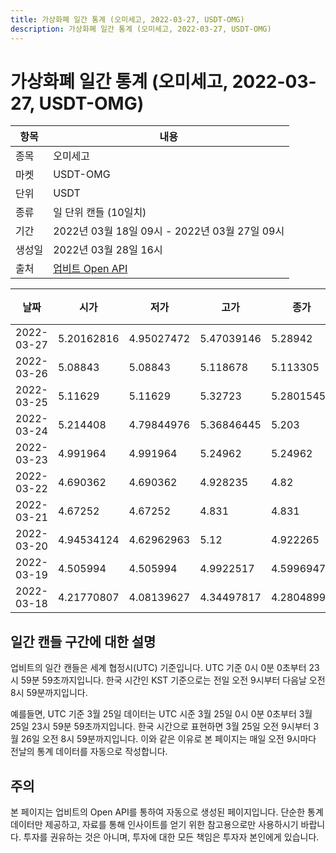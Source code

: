 ```yaml
---
title: 가상화폐 일간 통계 (오미세고, 2022-03-27, USDT-OMG)
description: 가상화폐 일간 통계 (오미세고, 2022-03-27, USDT-OMG)
---
```



가상화폐 일간 통계 (오미세고, 2022-03-27, USDT-OMG)
===

|항목|내용|
|--|--|
|종목|오미세고|
|마켓|USDT-OMG|
|단위|USDT|
|종류|일 단위 캔들 (10일치)|
|기간|2022년 03월 18일 09시 - 2022년 03월 27일 09시|
|생성일|2022년 03월 28일 16시|
|출처|[업비트 Open API](https://docs.upbit.com)|


|날짜|시가|저가|고가|종가|비고|
|--|--|--|--|--|--|
|2022-03-27|5.20162816|4.95027472|5.47039146|5.28942|    |
|2022-03-26|5.08843|5.08843|5.118678|5.113305|    |
|2022-03-25|5.11629|5.11629|5.32723|5.28015456|    |
|2022-03-24|5.214408|4.79844976|5.36846445|5.203|    |
|2022-03-23|4.991964|4.991964|5.24962|5.24962|    |
|2022-03-22|4.690362|4.690362|4.928235|4.82|    |
|2022-03-21|4.67252|4.67252|4.831|4.831|    |
|2022-03-20|4.94534124|4.62962963|5.12|4.922265|    |
|2022-03-19|4.505994|4.505994|4.9922517|4.5996947|    |
|2022-03-18|4.21770807|4.08139627|4.34497817|4.28048999|    |


일간 캔들 구간에 대한 설명
---


업비트의 일간 캔들은 세계 협정시(UTC) 기준입니다. 
UTC 기준 0시 0분 0초부터 23시 59분 59초까지입니다. 
한국 시간인 KST 기준으로는 전일 오전 9시부터 다음날 오전 8시 59분까지입니다. 


예를들면, UTC 기준 3월 25일 데이터는 UTC 시준 3월 25일 0시 0분 0초부터 3월 25일 23시 59분 59초까지입니다. 
한국 시간으로 표현하면 3월 25일 오전 9시부터 3월 26일 오전 8시 59분까지입니다. 
이와 같은 이유로 본 페이지는 매일 오전 9시마다 전날의 통계 데이터를 자동으로 작성합니다. 


주의
---


본 페이지는 업비트의 Open API를 통하여 자동으로 생성된 페이지입니다. 
단순한 통계 데이터만 제공하고, 자료를 통해 인사이트를 얻기 위한 참고용으로만 사용하시기 바랍니다. 
투자를 권유하는 것은 아니며, 투자에 대한 모든 책임은 투자자 본인에게 있습니다. 
